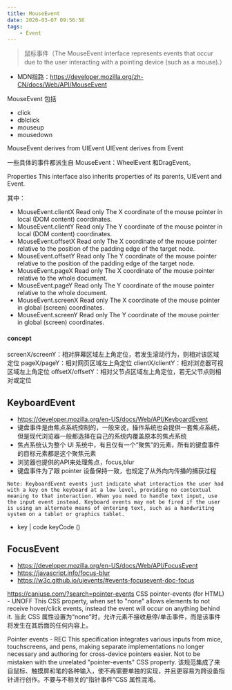 ```yaml
---
title: MouseEvent
date: 2020-03-07 09:56:56
tags: 
    - Event
---
```

> 鼠标事件（The MouseEvent interface represents events that occur due to the user interacting with a pointing device (such as a mouse).）

* MDN指路：https://developer.mozilla.org/zh-CN/docs/Web/API/MouseEvent

MouseEvent 包括
- click
- dblclick
- mouseup
- mousedown

MouseEvent derives from UIEvent 
UIEvent derives from Event

一些具体的事件都派生自 MouseEvent：WheelEvent 和DragEvent。

Properties
This interface also inherits properties of its parents, UIEvent and Event.

其中：
- MouseEvent.clientX Read only
The X coordinate of the mouse pointer in local (DOM content) coordinates.
- MouseEvent.clientY Read only
The Y coordinate of the mouse pointer in local (DOM content) coordinates.
- MouseEvent.offsetX Read only
The X coordinate of the mouse pointer relative to the position of the padding edge of the target node.
- MouseEvent.offsetY Read only
The Y coordinate of the mouse pointer relative to the position of the padding edge of the target node.
- MouseEvent.pageX Read only
The X coordinate of the mouse pointer relative to the whole document.
- MouseEvent.pageY Read only
The Y coordinate of the mouse pointer relative to the whole document.
- MouseEvent.screenX Read only
The X coordinate of the mouse pointer in global (screen) coordinates.
- MouseEvent.screenY Read only
The Y coordinate of the mouse pointer in global (screen) coordinates.

#### concept
 screenX/screenY：相对屏幕区域左上角定位，若发生滚动行为，则相对该区域定位
 pageX/pageY：相对网页区域左上角定位
 clientX/clientY：相对浏览器可视区域左上角定位
 offsetX/offsetY：相对父节点区域左上角定位，若无父节点则相对<html>或<body>定位

## KeyboardEvent
- https://developer.mozilla.org/en-US/docs/Web/API/KeyboardEvent
- 键盘事件是由焦点系统控制的，一般来说，操作系统也会提供一套焦点系统，但是现代浏览器一般都选择在自己的系统内覆盖原本的焦点系统
- 焦点系统认为整个 UI 系统中，有且仅有一个“聚焦”的元素，所有的键盘事件的目标元素都是这个聚焦元素
- 浏览器也提供的API来处理焦点，focus,blur
- 键盘事件为了跟 pointer 设备保持一致，也规定了从外向内传播的捕获过程
```
Note: KeyboardEvent events just indicate what interaction the user had with a key on the keyboard at a low level, providing no contextual meaning to that interaction. When you need to handle text input, use the input event instead. Keyboard events may not be fired if the user is using an alternate means of entering text, such as a handwriting system on a tablet or graphics tablet.
```
- key | code    keyCode ()

## FocusEvent
- https://developer.mozilla.org/en-US/docs/Web/API/FocusEvent
- https://javascript.info/focus-blur
- https://w3c.github.io/uievents/#events-focusevent-doc-focus


https://caniuse.com/?search=pointer-events
CSS pointer-events (for HTML)  - UNOFF
This CSS property, when set to "none" allows elements to not receive hover/click events, instead the event will occur on anything behind it.
当此 CSS 属性设置为“none”时，允许元素不接收悬停/单击事件，而是该事件将发生在其后面的任何内容上。

Pointer events  - REC
This specification integrates various inputs from mice, touchscreens, and pens, making separate implementations no longer necessary and authoring for cross-device pointers easier. Not to be mistaken with the unrelated "pointer-events" CSS property.
该规范集成了来自鼠标、触摸屏和笔的各种输入，使不再需要单独的实现，并且更容易为跨设备指针进行创作。不要与不相关的“指针事件”CSS 属性混淆。